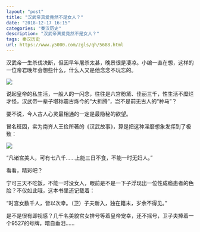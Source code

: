 ```yaml
---
layout: "post"
title: "汉武帝真爱竟然不是女人？"
date: "2018-12-17 16:15"
categories: "秦汉历史"
description: "汉武帝真爱竟然不是女人？"
tags: 秦汉历史
url: https://www.y5000.com/zgls/qh/5688.html
---
```






汉武帝一生杀伐决断，但因早年屠杀太甚，晚景很是凄凉。小编一直在想，这样的一位帝君晚年会想些什么，什么人又是他念念不玩忘的。

![](https://img.y5000.com/uploads/allimg/161123/101SU4X-0.jpg)

说起皇帝的私生活，一般人的一闪念，往往是六宫粉黛、佳丽三千，性生活不糜烂才怪，汉武帝一辈子堪称震古烁今的“大折腾”，岂不是前无古人的“种马”？

要不说，今人古人心灵最相通的一定是最隐秘的欲望。

冒名班固，实为南齐人王俭所著的《汉武故事》，算是把这种淫靡想象发挥到了极致：

![](https://img.y5000.com/uploads/allimg/161123/101SQ635-1.jpg)

“凡诸宫美人，可有七八千……上能三日不食，不能一时无妇人。”

看看，精彩吧？

宁可三天不吃饭，不能一时没女人，眼前是不是一下子浮现出一位性成瘾患者的色脸？不仅如此哦，这本书里还记载着：

“时宫女数千人，皆以次幸。（卫）子夫新入，独在籍末，岁余不得见。”

是不是很有即视感？几千名美貌宫女排号等着皇帝宠幸，还不摇号，卫子夫捧着一个9527的号牌，暗自垂泪……

